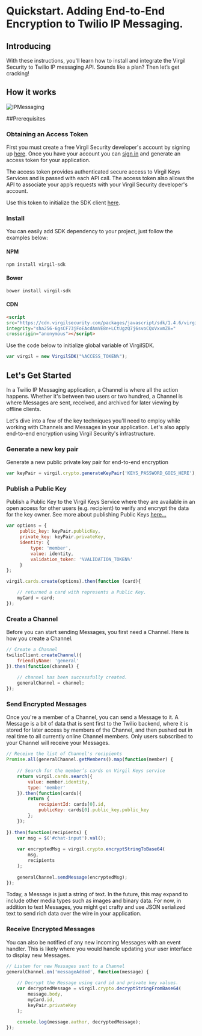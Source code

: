 # Quickstart. Adding End-to-End Encryption to Twilio IP Messaging.

## Introducing

With these instructions, you'll learn how to install and integrate the Virgil Security to Twilio IP messaging API. Sounds like a plan? Then let’s get cracking!

## How it works
![IPMessaging](https://github.com/VirgilSecurity/virgil-demo-twilio/blob/master/Images/how-it-works.png)

##Prerequisites
 
### Obtaining an Access Token
 
First you must create a free Virgil Security developer's account by signing up [here](https://developer.virgilsecurity.com/account/signup). Once you have your account you can [sign in](https://developer.virgilsecurity.com/account/signin) and generate an access token for your application.
 
The access token provides authenticated secure access to Virgil Keys Services and is passed with each API call. The access token also allows the API to associate your app’s requests with your Virgil Security developer's account.
 
Use this token to initialize the SDK client [here](#lets-get-started).
 
### Install
 
You can easily add SDK dependency to your project, just follow the examples below:
 
#### NPM
 
```sh
npm install virgil-sdk
```
 
#### Bower
```sh
bower install virgil-sdk
```
  
#### CDN
```html
<script 
src="https://cdn.virgilsecurity.com/packages/javascript/sdk/1.4.6/virgil-sdk.min.js" 
integrity="sha256-6gsCF73jFoEAcdAmVE8n+LCtUgzQ7j6svoCQxVxvmZ8="
crossorigin="anonymous"></script>
```

Use the code below to initialize global variable of VirgilSDK.

```js
var virgil = new VirgilSDK("%ACCESS_TOKEN%");
```

## Let's Get Started

In a Twilio IP Messaging application, a Channel is where all the action happens. Whether it's between two users or two hundred, a Channel is where Messages are sent, received, and archived for later viewing by offline clients.

Let's dive into a few of the key techniques you'll need to employ while working with Channels and Messages in your application. Let's also apply end-to-end encryption using Virgil Security's infrastructure.

### Generate a new key pair
Generate a new public private key pair for end-to-end encryption
```js
var keyPair = virgil.crypto.generateKeyPair('KEYS_PASSWORD_GOES_HERE');
```

### Publish a Public Key

Publish a Public Key to the Virgil Keys Service where they are available in an open access for other users (e.g. recipient) to verify and encrypt the data for the key owner. See more about publishing Public Keys [here...](https://virgilsecurity.com/api-docs/javascript/keys-sdk#cards-and-public-keys)

```js
var options = {
     public_key: keyPair.publicKey,
     private_key: keyPair.privateKey,
     identity: {
         type: 'member',
         value: identity,
         validation_token: '%VALIDATION_TOKEN%'
     }
};

virgil.cards.create(options).then(function (card){

    // returned a card with represents a Public Key.
    myCard = card;
});
```

### Create a Channel
Before you can start sending Messages, you first need a Channel. Here is how you create a Channel.

```js
// Create a Channel
twilioClient.createChannel({
    friendlyName: 'general'
}).then(function(channel) {
    
    // channel has been successfully created.
    generalChannel = channel;
});
```

### Send Encrypted Messages
Once you're a member of a Channel, you can send a Message to it. A Message is a bit of data that is sent first to the Twilio backend, where it is stored for later access by members of the Channel, and then pushed out in real time to all currently online Channel members. Only users subscribed to your Channel will receive your Messages.

```js
// Receive the list of Channel's recipients
Promise.all(generalChannel.getMembers().map(function(member) {
    
    // Search for the member’s cards on Virgil Keys service
    return virgil.cards.search({ 
        value: member.identity,
        type: 'member'
    }).then(function(cards){
        return { 
            recipientId: cards[0].id, 
            publicKey: cards[0].public_key.public_key
        };
    });
    
}).then(function(recipients) {
    var msg = $('#chat-input').val();
    
    var encryptedMsg = virgil.crypto.encryptStringToBase64(
        msg, 
        recipients
    );
        
    generalChannel.sendMessage(encryptedMsg);    
});
```

Today, a Message is just a string of text. In the future, this may expand to include other media types such as images and binary data. For now, in addition to text Messages, you might get crafty and use JSON serialized text to send rich data over the wire in your application.

### Receive Encrypted Messages
You can also be notified of any new incoming Messages with an event handler. This is likely where you would handle updating your user interface to display new Messages.

```js
// Listen for new Messages sent to a Channel
generalChannel.on('messageAdded', function(message) {
    
    // Decrypt the Message using card id and private key values.
    var decryptedMessage = virgil.crypto.decryptStringFromBase64(
        message.body, 
        myCard.id, 
        keyPair.privateKey
    );
        
    console.log(message.author, decryptedMessage);
});
```
